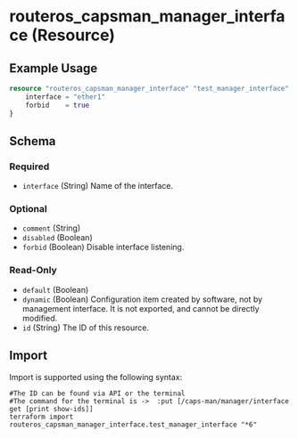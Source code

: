 # routeros_capsman_manager_interface (Resource)


## Example Usage
```terraform
resource "routeros_capsman_manager_interface" "test_manager_interface" {
	interface = "ether1"
	forbid    = true
}
```

<!-- schema generated by tfplugindocs -->
## Schema

### Required

- `interface` (String) Name of the interface.

### Optional

- `comment` (String)
- `disabled` (Boolean)
- `forbid` (Boolean) Disable interface listening.

### Read-Only

- `default` (Boolean)
- `dynamic` (Boolean) Configuration item created by software, not by management interface. It is not exported, and cannot be directly modified.
- `id` (String) The ID of this resource.

## Import
Import is supported using the following syntax:
```shell
#The ID can be found via API or the terminal
#The command for the terminal is ->  :put [/caps-man/manager/interface get [print show-ids]]
terraform import routeros_capsman_manager_interface.test_manager_interface "*6"
```
